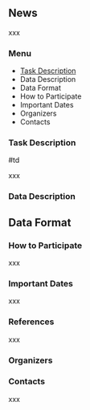 ## News

xxx

### Menu

- [Task Description](#td)
- Data Description
- Data Format
- How to Participate
- Important Dates
- Organizers
- Contacts


### Task Description
#td

xxx

### Data Description

## Data Format

### How to Participate

xxx

### Important Dates

xxx

### References

xxx

### Organizers

### Contacts

xxx
